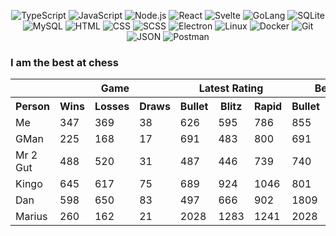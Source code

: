 
<p align="center">
<img alt="TypeScript"  src="https://img.shields.io/badge/-TypeScript-3178C6?style=for-the-badge&logoColor=white&logo=typescript" />
<img alt="JavaScript"  src="https://img.shields.io/badge/-JavaScript-F7DF1E?style=for-the-badge&logoColor=black&logo=javascript" />
<img alt="Node.js"  src="https://img.shields.io/badge/-Node.js-339933?style=for-the-badge&logoColor=white&logo=node.js" />
<img alt="React"  src="https://img.shields.io/badge/-React-61DAFB?style=for-the-badge&logoColor=white&logo=react" />
<img alt="Svelte"  src="https://img.shields.io/badge/-Svelte-FF3E00?style=for-the-badge&logoColor=white&logo=svelte" />
<img alt="GoLang"  src="https://img.shields.io/badge/-GoLang-00ADD8?style=for-the-badge&logoColor=white&logo=Go" />
<img alt="SQLite"  src="https://img.shields.io/badge/-SQLite-003B57?style=for-the-badge&logoColor=white&logo=SQLite" />
<img alt="MySQL"  src="https://img.shields.io/badge/-MySQL-4479A1?style=for-the-badge&logoColor=white&logo=MySQL" />
<img alt="HTML"  src="https://img.shields.io/badge/-HTML5-E34F26?style=for-the-badge&logoColor=white&logo=HTML5" />
<img alt="CSS"  src="https://img.shields.io/badge/-CSS3-1572B6?style=for-the-badge&logoColor=white&logo=CSS3" />
<img alt="SCSS"  src="https://img.shields.io/badge/-SCSS-CC6699?style=for-the-badge&logoColor=white&logo=SASS" />
<img alt="Electron"  src="https://img.shields.io/badge/-Electron-47848F?style=for-the-badge&logoColor=white&logo=Electron" />
<img alt="Linux"  src="https://img.shields.io/badge/-Linux-FCC624?style=for-the-badge&logoColor=black&logo=Linux" />
<img alt="Docker"  src="https://img.shields.io/badge/-Docker-2496ED?style=for-the-badge&logoColor=white&logo=Docker" />
<img alt="Git"  src="https://img.shields.io/badge/-Git-F05032?style=for-the-badge&logoColor=white&logo=Git" />
<img alt="JSON"  src="https://img.shields.io/badge/-JSON-black?style=for-the-badge&logoColor=white&logo=JSON" />
<img alt="Postman"  src="https://img.shields.io/badge/-Postman-FF6C37?style=for-the-badge&logoColor=white&logo=Postman" />
</p>

### I am the best at chess

<table>
<tr>
  <td rowspan="1"></td>
  <th colspan="3" scope="colgroup">Game</th>
  <th colspan="3" scope="colgroup">Latest Rating</th>
  <th colspan="3" scope="colgroup">Best Rating</th>
</tr>
<tr>
  <th>Person</th>
  <th>Wins</th>
  <th>Losses</th>
  <th>Draws</th>
  <th>Bullet</th>
  <th>Blitz</th>
  <th>Rapid</th>
  <th>Bullet</th>
  <th>Blitz</th>
  <th>Rapid</th>
</tr>
  
<tr>
  <td>Me</td>
  <td>347</td>
  <td>369</td>
  <td>38</td>
  <td>626</td>
  <td>595</td>
  <td>786</td>
  <td>855</td>
  <td>867</td>
  <td>827</td>
</tr>
    

<tr>
  <td>GMan</td>
  <td>225</td>
  <td>168</td>
  <td>17</td>
  <td>691</td>
  <td>483</td>
  <td>800</td>
  <td>691</td>
  <td>621</td>
  <td>861</td>
</tr>
    

<tr>
  <td>Mr 2 Gut</td>
  <td>488</td>
  <td>520</td>
  <td>31</td>
  <td>487</td>
  <td>446</td>
  <td>739</td>
  <td>740</td>
  <td>963</td>
  <td>756</td>
</tr>
    

<tr>
  <td>Kingo</td>
  <td>645</td>
  <td>617</td>
  <td>75</td>
  <td>689</td>
  <td>924</td>
  <td>1046</td>
  <td>801</td>
  <td>1419</td>
  <td>1058</td>
</tr>
    

<tr>
  <td>Dan</td>
  <td>598</td>
  <td>650</td>
  <td>83</td>
  <td>497</td>
  <td>666</td>
  <td>902</td>
  <td>1809</td>
  <td>1388</td>
  <td>1806</td>
</tr>
    

<tr>
  <td>Marius</td>
  <td>260</td>
  <td>162</td>
  <td>21</td>
  <td>2028</td>
  <td>1283</td>
  <td>1241</td>
  <td>2028</td>
  <td>1480</td>
  <td>1245</td>
</tr>
    
</table>